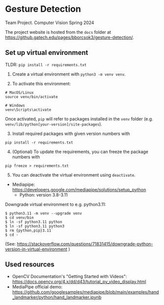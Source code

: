 # Gesture Detection
Team Project. Computer Vision Spring 2024

The project website is hosted from the `docs` folder at https://github.gatech.edu/pages/bborcsok3/gesture-detection/.

## Set up virtual environment

TLDR: `pip install -r requirements.txt`

1. Create a virtual environment with `python3 -m venv venv`. 

2. To activate this environment:
```
# MacOS/Linux
source venv/bin/activate

# Windows
venv\Scripts\activate
```

Once activated, `pip` will refer to packages installed in the `venv` folder
(e.g. `venv/lib/python[your-version]/site-packages`).

3. Install required packages with given version numbers with
```
pip install -r requirements.txt
```

4. (Optional) To update the requirements, you can freeze the package numbers
   with

```
pip freeze > requirements.txt
```

5. You can deactivate the virtual environment using `deactivate`.

- Mediapipe: https://developers.google.com/mediapipe/solutions/setup_python
    - Python: version 3.8-3.11

Downgrade virtual environment to e.g. python3.11:

```
$ python3.11 -m venv --upgrade venv
$ cd venv/bin
$ ln -sf python3.11 python
$ ln -sf python3.11 python3
$ rm {python,pip}3.11
$ cd -
```
(See: https://stackoverflow.com/questions/71831415/downgrade-python-version-in-virtual-environment )

## Used resources
- OpenCV Documentation's "Getting Started with Videos": https://docs.opencv.org/4.x/dd/d43/tutorial_py_video_display.html
- MediaPipe official demo: https://github.com/googlesamples/mediapipe/blob/main/examples/hand_landmarker/python/hand_landmarker.ipynb
